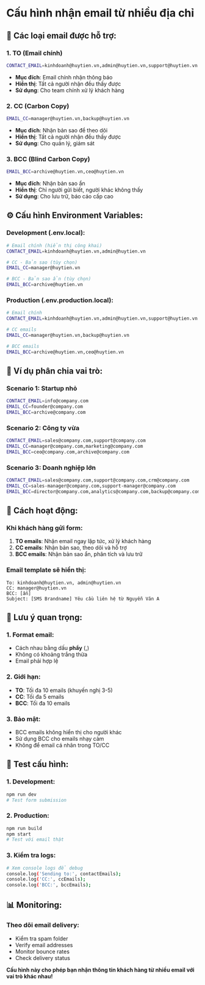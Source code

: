# Cấu hình nhận email từ nhiều địa chỉ

## 📧 **Các loại email được hỗ trợ:**

### **1. TO (Email chính)**
```bash
CONTACT_EMAIL=kinhdoanh@huytien.vn,admin@huytien.vn,support@huytien.vn
```
- **Mục đích**: Email chính nhận thông báo
- **Hiển thị**: Tất cả người nhận đều thấy được
- **Sử dụng**: Cho team chính xử lý khách hàng

### **2. CC (Carbon Copy)**
```bash
EMAIL_CC=manager@huytien.vn,backup@huytien.vn
```
- **Mục đích**: Nhận bản sao để theo dõi
- **Hiển thị**: Tất cả người nhận đều thấy được
- **Sử dụng**: Cho quản lý, giám sát

### **3. BCC (Blind Carbon Copy)**
```bash
EMAIL_BCC=archive@huytien.vn,ceo@huytien.vn
```
- **Mục đích**: Nhận bản sao ẩn
- **Hiển thị**: Chỉ người gửi biết, người khác không thấy
- **Sử dụng**: Cho lưu trữ, báo cáo cấp cao

## ⚙️ **Cấu hình Environment Variables:**

### **Development (.env.local):**
```bash
# Email chính (hiển thị công khai)
CONTACT_EMAIL=kinhdoanh@huytien.vn,admin@huytien.vn

# CC - Bản sao (tùy chọn)
EMAIL_CC=manager@huytien.vn

# BCC - Bản sao ẩn (tùy chọn)
EMAIL_BCC=archive@huytien.vn
```

### **Production (.env.production.local):**
```bash
# Email chính
CONTACT_EMAIL=kinhdoanh@huytien.vn,admin@huytien.vn,support@huytien.vn

# CC emails
EMAIL_CC=manager@huytien.vn,backup@huytien.vn

# BCC emails
EMAIL_BCC=archive@huytien.vn,ceo@huytien.vn
```

## 🎯 **Ví dụ phân chia vai trò:**

### **Scenario 1: Startup nhỏ**
```bash
CONTACT_EMAIL=info@company.com
EMAIL_CC=founder@company.com
EMAIL_BCC=archive@company.com
```

### **Scenario 2: Công ty vừa**
```bash
CONTACT_EMAIL=sales@company.com,support@company.com
EMAIL_CC=manager@company.com,marketing@company.com
EMAIL_BCC=ceo@company.com,archive@company.com
```

### **Scenario 3: Doanh nghiệp lớn**
```bash
CONTACT_EMAIL=sales@company.com,support@company.com,crm@company.com
EMAIL_CC=sales-manager@company.com,support-manager@company.com
EMAIL_BCC=director@company.com,analytics@company.com,backup@company.com
```

## 🔧 **Cách hoạt động:**

### **Khi khách hàng gửi form:**
1. **TO emails**: Nhận email ngay lập tức, xử lý khách hàng
2. **CC emails**: Nhận bản sao, theo dõi và hỗ trợ
3. **BCC emails**: Nhận bản sao ẩn, phân tích và lưu trữ

### **Email template sẽ hiển thị:**
```
To: kinhdoanh@huytien.vn, admin@huytien.vn
CC: manager@huytien.vn
BCC: [ẩn]
Subject: [SMS Brandname] Yêu cầu liên hệ từ Nguyễn Văn A
```

## 📝 **Lưu ý quan trọng:**

### **1. Format email:**
- Cách nhau bằng dấu **phẩy** (,)
- Không có khoảng trắng thừa
- Email phải hợp lệ

### **2. Giới hạn:**
- **TO**: Tối đa 10 emails (khuyến nghị 3-5)
- **CC**: Tối đa 5 emails
- **BCC**: Tối đa 10 emails

### **3. Bảo mật:**
- BCC emails không hiển thị cho người khác
- Sử dụng BCC cho emails nhạy cảm
- Không để email cá nhân trong TO/CC

## 🚀 **Test cấu hình:**

### **1. Development:**
```bash
npm run dev
# Test form submission
```

### **2. Production:**
```bash
npm run build
npm start
# Test với email thật
```

### **3. Kiểm tra logs:**
```bash
# Xem console logs để debug
console.log('Sending to:', contactEmails);
console.log('CC:', ccEmails);
console.log('BCC:', bccEmails);
```

## 📊 **Monitoring:**

### **Theo dõi email delivery:**
- Kiểm tra spam folder
- Verify email addresses
- Monitor bounce rates
- Check delivery status

**Cấu hình này cho phép bạn nhận thông tin khách hàng từ nhiều email với vai trò khác nhau!**

